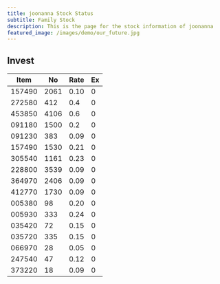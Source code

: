 ```yaml
---
title: joonanna Stock Status
subtitle: Family Stock 
description: This is the page for the stock information of joonanna
featured_image: /images/demo/our_future.jpg
---
```


## Invest

|  Item  | No | Rate | Ex   |
|--------|----|------|------|
| 157490 |2061| 0.10 |    0 | 
| 272580 | 412| 0.4  |    0 |
| 453850 |4106| 0.6  |    0 |
| 091180 |1500| 0.2  |    0 |
| 091230 | 383| 0.09 |    0 | 
| 157490 |1530| 0.21 |    0 | 
| 305540 |1161| 0.23 |    0 | 
| 228800 |3539| 0.09 |    0 |  
| 364970 |2406| 0.09 |    0 |  
| 412770 |1730| 0.09 |    0 | 
| 005380 |  98| 0.20 |    0 | 
| 005930 | 333| 0.24 |    0 | 
| 035420 | 72 | 0.15 |    0 | 
| 035720 | 335| 0.15 |    0 | 
| 066970 | 28 | 0.05 |    0 | 
| 247540 | 47 | 0.12 |    0 | 
| 373220 | 18 | 0.09 |    0 | 
